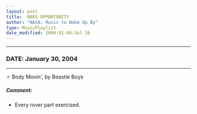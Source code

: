 ```yaml
---
layout: post
title:  MARS OPPORTUNITY
author: "NASA: Music to Wake Up By"
type: MusicPlaylist
date_modified: 2004-01-04:Sol 26
---
```


----
### DATE: January 30, 2004
----
✧ Body Movin', by Beastie Boys

##### Comment:
* Every rover part exercised.

